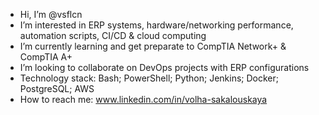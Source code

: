 - Hi, I’m @vsflcn
- I’m interested in ERP systems, hardware/networking performance, automation scripts, CI/CD & cloud computing
- I’m currently learning and get preparate to CompTIA Network+ & CompTIA A+
- I’m looking to collaborate on DevOps projects with ERP configurations
- Technology stack: Bash; PowerShell; Python; Jenkins; Docker; PostgreSQL; AWS
- How to reach me: www.linkedin.com/in/volha-sakalouskaya
